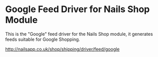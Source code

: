 # Google Feed Driver for Nails Shop Module

This is the "Google" feed driver for the Nails Shop module, it generates feeds suitable for Google Shopping.

http://nailsapp.co.uk/shop/shipping/driver/feed/google
